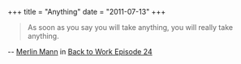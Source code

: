 +++
title = "Anything"
date = "2011-07-13"
+++

> As soon as you say you will take anything, you will really take anything.

-- [Merlin Mann](http://www.merlinmann.com/) in [Back to Work Episode 24](http://5by5.tv/b2w/24)

